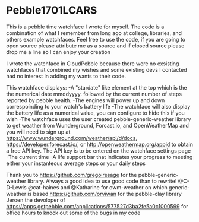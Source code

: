 # Pebble1701LCARS
This is a pebble time watchface I wrote for myself.  The code is a combination of what I remember from long ago at college, libraries, and others example watchfaces.  Feel free to use the code, if you are going to open source please attribute me as a source and if closed source please drop me a line so I can enjoy your creation

I wrote the watchface in CloudPebble because there were no exsisting watchfaces that combined my wishes and some existing devs I contacted had no interest in adding my wants to their code.  

This watchface displays:
-A "stardate" like element at the top which is the the numerical date mmddyyyy. followed by the current number of steps reported by pebble health.
-The engines will power up and down correspoinding to your watch's battery life
-The watchface will also display the battery life as a numerical value, you can configure to hide this if you wish
-The watchface uses the user created pebble-generic-weather library to get weather from Wunderground, Forcast.io, and OpenWeatherMap and you will need to sign up at https://www.wunderground.com/weather/api/d/docs, https://developer.forecast.io/, or http://openweathermap.org/appid to obtain a free API key. The API key is to be entered on the watchface settings page
-The current time
-A life support bar that indicates your progress to meeting either your instanteous average steps or your daily steps

Thank you to
https://github.com/gregoiresage for the pebble-generic-weather library.  Always a good idea to use good code than to rewrite!
@C-D-Lewis @cat-haines and @Katharine for  owm-weather on which generic-weather is based
https://github.com/orviwan for the pebble-clay library
Jeroen the devoloper of https://apps.getpebble.com/applications/577527d3ba2fe5a0c1000599 for office hours to knock out some of the bugs in my code
